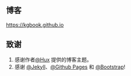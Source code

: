 ## 博客 
https://kgbook.github.io

## 致谢 ##

1. 感谢作者[@Hux](https://github.com/Huxpro/huxpro.github.io) 提供的博客主题。
2. 感谢 [@Jekyll](https://github.com/jekyll/jekyll)、[@Github Pages](https://pages.github.com/) 和 [@Bootstrap](https://github.com/BlackrockDigital/startbootstrap-clean-blog-jekyll/)!
